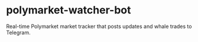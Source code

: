 # polymarket-watcher-bot
Real-time Polymarket market tracker that posts updates and whale trades to Telegram.
